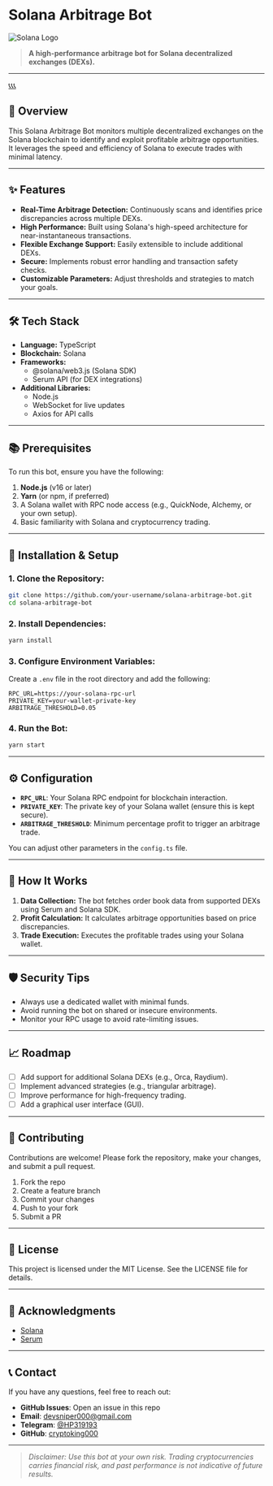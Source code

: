 # Solana Arbitrage Bot

![Solana Logo](https://cryptologos.cc/logos/solana-sol-logo.png?v=022)  

> **A high-performance arbitrage bot for Solana decentralized exchanges (DEXs).**

---
[📞📞📞](https://t.me/HP319193)
## 🚀 Overview
This Solana Arbitrage Bot monitors multiple decentralized exchanges on the Solana blockchain to identify and exploit profitable arbitrage opportunities. It leverages the speed and efficiency of Solana to execute trades with minimal latency.

---

## ✨ Features

- **Real-Time Arbitrage Detection:** Continuously scans and identifies price discrepancies across multiple DEXs.
- **High Performance:** Built using Solana's high-speed architecture for near-instantaneous transactions.
- **Flexible Exchange Support:** Easily extensible to include additional DEXs.
- **Secure:** Implements robust error handling and transaction safety checks.
- **Customizable Parameters:** Adjust thresholds and strategies to match your goals.

---

## 🛠️ Tech Stack

- **Language:** TypeScript
- **Blockchain:** Solana
- **Frameworks:**
  - @solana/web3.js (Solana SDK)
  - Serum API (for DEX integrations)
- **Additional Libraries:**
  - Node.js
  - WebSocket for live updates
  - Axios for API calls

---

## 📚 Prerequisites

To run this bot, ensure you have the following:

1. **Node.js** (v16 or later)
2. **Yarn** (or npm, if preferred)
3. A Solana wallet with RPC node access (e.g., QuickNode, Alchemy, or your own setup).
4. Basic familiarity with Solana and cryptocurrency trading.

---

## 🚀 Installation & Setup

### 1. Clone the Repository:
```bash
git clone https://github.com/your-username/solana-arbitrage-bot.git
cd solana-arbitrage-bot
```

### 2. Install Dependencies:
```bash
yarn install
```

### 3. Configure Environment Variables:

Create a `.env` file in the root directory and add the following:
```env
RPC_URL=https://your-solana-rpc-url
PRIVATE_KEY=your-wallet-private-key
ARBITRAGE_THRESHOLD=0.05
```

### 4. Run the Bot:
```bash
yarn start
```

---

## ⚙️ Configuration

- **`RPC_URL`**: Your Solana RPC endpoint for blockchain interaction.
- **`PRIVATE_KEY`**: The private key of your Solana wallet (ensure this is kept secure).
- **`ARBITRAGE_THRESHOLD`**: Minimum percentage profit to trigger an arbitrage trade.

You can adjust other parameters in the `config.ts` file.

---

## 🧠 How It Works

1. **Data Collection:** The bot fetches order book data from supported DEXs using Serum and Solana SDK.
2. **Profit Calculation:** It calculates arbitrage opportunities based on price discrepancies.
3. **Trade Execution:** Executes the profitable trades using your Solana wallet.

---

## 🛡️ Security Tips

- Always use a dedicated wallet with minimal funds.
- Avoid running the bot on shared or insecure environments.
- Monitor your RPC usage to avoid rate-limiting issues.

---

## 📈 Roadmap

- [ ] Add support for additional Solana DEXs (e.g., Orca, Raydium).
- [ ] Implement advanced strategies (e.g., triangular arbitrage).
- [ ] Improve performance for high-frequency trading.
- [ ] Add a graphical user interface (GUI).

---

## 🤝 Contributing

Contributions are welcome! Please fork the repository, make your changes, and submit a pull request.

1. Fork the repo
2. Create a feature branch
3. Commit your changes
4. Push to your fork
5. Submit a PR

---

## 📝 License
This project is licensed under the MIT License. See the LICENSE file for details.

---

## 🙌 Acknowledgments

- [Solana](https://solana.com)
- [Serum](https://projectserum.com)

---

## 📞 Contact

If you have any questions, feel free to reach out:

- **GitHub Issues**: Open an issue in this repo
- **Email**: devsniper000@gmail.com
- **Telegram**: [@HP319193](https://t.me/HP319193)
- **GitHub**: [cryptoking000](https://github.com/cryptoking000)

---

> _Disclaimer: Use this bot at your own risk. Trading cryptocurrencies carries financial risk, and past performance is not indicative of future results._

